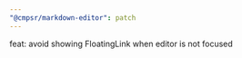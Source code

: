 ```yaml
---
"@cmpsr/markdown-editor": patch
---
```


feat: avoid showing FloatingLink when editor is not focused
